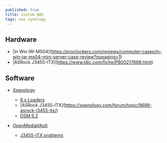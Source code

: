 ```yaml
---
published: true
title: custom NAS
tags: nas synology
---
```

## Hardware

- |In Win IW-MS04](https://proclockers.com/reviews/computer-cases/in-win-iw-ms04-mini-server-case-review?nopaging=1)
- |ASRock J3455-ITX](https://www.ldlc.com/fiche/PB00217669.html)

## Software

- [Xpenology](https://xpenology.org/)
	- [6.x Loaders](https://xpenology.com/forum/topic/13333-tutorialreference-6x-loaders-and-platforms/)
	- |ASRock J3455-ITX](https://xpenology.com/forum/topic/9699-asrock-j3455-itx/)
    - [DSM 6.2](https://xpenology.com/forum/topic/13153-dsm-62-possible-on-asrock-j3455-itx/)
    
- [OpenMediaVAult]()
	- [J3455-ITX problems](https://forum.openmediavault.org/index.php/Thread/16375-ASRock-J3455-ITX-problems/)